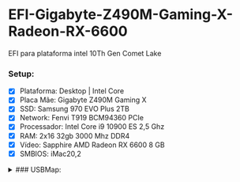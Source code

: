 # EFI-Gigabyte-Z490M-Gaming-X-Radeon-RX-6600

EFI para plataforma intel 10Th Gen Comet Lake


### Setup:

- [X] Plataforma: Desktop | Intel Core
- [x] Placa Mãe: Gigabyte Z490M Gaming X
- [x] SSD: Samsung 970 EVO Plus 2TB
- [x] Network: Fenvi T919 BCM94360 PCIe
- [x] Processador: Intel Core i9 10900 ES 2,5 Ghz 
- [x] RAM: 2x16 32gb 3000 Mhz DDR4
- [x] Vídeo: Sapphire AMD Radeon RX 6600 8 GB
- [x] SMBIOS: iMac20,2

<details><summary>### USBMap:</summary>

![Group 1](https://user-images.githubusercontent.com/99222756/206858818-cf645e86-7ab7-42b1-9991-87941b01ea11.png)

<sub>Screenshot da ferramenta Hanckintool 3.9.1 demonstrando todas as portas habilitadas neste setup </sub>


- [x] USB ports Enabled: 
> Only 15 Ports Support

```
1,2,3,4,6,10,11,12,13,17,19,20,21,22,23
```

## Internal [255]

- [x] 13. UK13 | AppleUSB20XHCIPort | 13 (0d000000) | 14d00000 | Type 3 Device
- [x] 10. UK10 | AppleUSB20XHCIPort | 10 (0a000000) | 14a00000 | Type 3 Bluetooth USB Host Controller

```
T: 10,13:255
```
<details><summary>USB 2.0 Type A</summary>


## USB3.0-TypeA [3]

- [x] 01. UK01 | AppleUSB20XHCIPort | 01 (01000000) | 14100000 | Type 3 // Porta 04
- [x] 03. UK03 | AppleUSB20XHCIPort | 03 (03000000) | 14300000 | Type 3 // Porta 01
- [x] 04. UK04 | AppleUSB20XHCIPort | 04 (04000000) | 14400000 | Type 3 // Porta 02
- [ ] 05. UK05 | AppleUSB20XHCIPort | 05 (05000000) | 14500000 | Type 3 // Porta 05
- [x] 06. UK06 | AppleUSB20XHCIPort | 06 (06000000) | 14600000 | Type 3 // Porta 06
- [ ] 07. UK07 | AppleUSB20XHCIPort | 07 (07000000) | 14700000 | Type 3 // Painel Frontal (azul)
- [ ] 08. UK08 | AppleUSB20XHCIPort | 08 (08000000) | 14800000 | Type 3 // Unmepped
- [ ] 09. UK09 | AppleUSB20XHCIPort | 09 (09000000) | 14900000 | Type 3 // Unmepped
- [x] 11. UK11 | AppleUSB20XHCIPort | 11 (0b000000) | 14b00000 | Type 3 // Painel Frontal (ao lado da Azul)
- [x] 12. UK12 | AppleUSB20XHCIPort | 12 (0c000000) | 14c00000 | Type 3 // Painel Frontal
- [x] 14. UK14 | AppleUSB20XHCIPort | 14 (0e000000) | 14e00000 | Type 3 // Unmepped
- [ ] 15. UK15 | AppleUSB20XHCIPort | 15 (0f000000) | 14f00000 | Type 3 // Unmepped
- [ ] 16. UK16 | AppleUSB20XHCIPort | 16 (10000000) | 14000000 | Type 3 // Unmepped



## USB3.0-TypeA [3]

- [x] 17. UK17 | AppleUSB30XHCIPort | 17 (11000000) | 14100000 | Type 3 // Porta 04
- [x] 19. UK19 | AppleUSB30XHCIPort | 19 (13000000) | 14300000 | Type 3 // Porta 01
- [x] 20. UK20 | AppleUSB30XHCIPort | 20 (14000000) | 14400000 | Type 3 // Porta 02
- [x] 21. UK21 | AppleUSB30XHCIPort | 21 (15000000) | 14500000 | Type 3 // Porta 05
- [x] 22. UK22 | AppleUSB30XHCIPort | 22 (16000000) | 14600000 | Type 3 // Porta 06
- [x] 23. UK23 | AppleUSB30XHCIPort | 23 (17000000) | 14700000 | Type 3 // Painel Frontal 01 (azul)
- [ ] 24. UK24 | AppleUSB30XHCIPort | 24 (18000000) | 14800000 | Type 3 // Unmepped
- [ ] 25. UK25 | AppleUSB30XHCIPort | 25 (19000000) | 14900000 | Type 3 // Unmepped
- [ ] 26. UK26 | AppleUSB30XHCIPort | 26 (1a000000) | 14a00000 | Type 3 // Unmepped

## USB2.0-TypeC[8]

- [ ] 2. UK02 | AppleUSB20XHCIPort | 2 (02000000) | 14200000 | Type 3 // Traseira Lado A + B

## USB 3.0 - Type C - With Internal Switch [9]

- [x] 18. AppleUSB30XHCIPort | AppleUSB30XHCIPort | 18 (12000000) | 14200000 |Type3 //Traseira Lado A + B

</p>

</details>

<details><summary>Config.plist</summary>

- `ShowPicker:` Habilita ou Desabilita o menu do OpenCore (ESC para abrir menu)
- `HideAuxiliary:` Esconder ferramentas extras do menu (Atalho Barra de espaço)
- `PollAppleHotKeys:` Habilita teclas de atalho macOS (Command+V: Verbose)

</details>